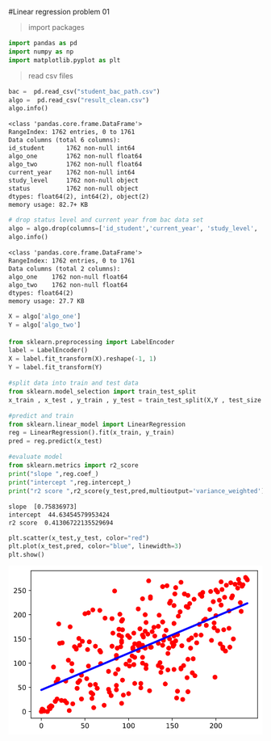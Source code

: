 
#Linear regression problem 01 
>import packages
```python
import pandas as pd
import numpy as np
import matplotlib.pyplot as plt
```


>read csv files
```python
bac =  pd.read_csv("student_bac_path.csv")
algo =  pd.read_csv("result_clean.csv")
algo.info()
```

    <class 'pandas.core.frame.DataFrame'>
    RangeIndex: 1762 entries, 0 to 1761
    Data columns (total 6 columns):
    id_student      1762 non-null int64
    algo_one        1762 non-null float64
    algo_two        1762 non-null float64
    current_year    1762 non-null int64
    study_level     1762 non-null object
    status          1762 non-null object
    dtypes: float64(2), int64(2), object(2)
    memory usage: 82.7+ KB
    


```python
# drop status level and current year from bac data set
algo = algo.drop(columns=['id_student','current_year', 'study_level', 'status'])
algo.info()
```

    <class 'pandas.core.frame.DataFrame'>
    RangeIndex: 1762 entries, 0 to 1761
    Data columns (total 2 columns):
    algo_one    1762 non-null float64
    algo_two    1762 non-null float64
    dtypes: float64(2)
    memory usage: 27.7 KB
    


```python
X = algo['algo_one']
Y = algo['algo_two']

from sklearn.preprocessing import LabelEncoder
label = LabelEncoder()
X = label.fit_transform(X).reshape(-1, 1)
Y = label.fit_transform(Y)

```


```python
#split data into train and test data
from sklearn.model_selection import train_test_split
x_train , x_test , y_train , y_test = train_test_split(X,Y , test_size = 0.2 , random_state = 90)
```


```python
#predict and train 
from sklearn.linear_model import LinearRegression
reg = LinearRegression().fit(x_train, y_train)
pred = reg.predict(x_test)
```


```python
#evaluate model
from sklearn.metrics import r2_score
print("slope ",reg.coef_)
print("intercept ",reg.intercept_)
print("r2 score ",r2_score(y_test,pred,multioutput='variance_weighted'))
```

    slope  [0.75836973]
    intercept  44.63454579953424
    r2 score  0.41306722135529694
    


```python
plt.scatter(x_test,y_test, color="red")
plt.plot(x_test,pred, color="blue", linewidth=3)
plt.show()
```


![svg](linearRegression_files/linearRegression_7_0.svg)



```python

```
